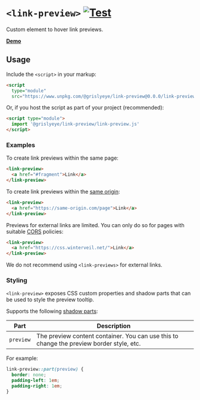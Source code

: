 # `<link-preview>` [![Test](https://github.com/rg-wood/link-preview/actions/workflows/test.yml/badge.svg)](https://github.com/rg-wood/link-preview/actions/workflows/test.yml)

Custom element to hover link previews.

**[Demo](https://rg-wood.github.io/link-preview/)**

## Usage

Include the `<script>` in your markup:

```html
<script
  type="module"
  src="https://www.unpkg.com/@grislyeye/link-preview@0.0.0/link-preview.js"></script>
```

Or, if you host the script as part of your project (recommended):

```html
<script type="module">
  import '@grislyeye/link-preview/link-preview.js'
</script>
```

### Examples

To create link previews within the same page:

```html
<link-preview>
  <a href="#fragment">Link</a>
</link-preview>
```

To create link previews within the
[same origin](https://developer.mozilla.org/en-US/docs/Web/Security/Same-origin_policy):

```html
<link-preview>
  <a href="https://same-origin.com/page">Link</a>
</link-preview>
```

Previews for external links are limited. You can only do so for pages with suitable
[CORS](https://developer.mozilla.org/en-US/docs/Web/HTTP/CORS) policies:

```html
<link-preview>
  <a href="https://css.winterveil.net/">Link</a>
</link-preview>
```

We do not recommend using `<link-previews>` for external links.

### Styling

`<link-preview>` exposes CSS custom properties and shadow parts that can be used to style the
preview tooltip.

Supports the following
[shadow parts](https://developer.mozilla.org/en-US/docs/Web/CSS/CSS_shadow_parts):

| Part      | Description                                                                              |
| --------- | ---------------------------------------------------------------------------------------- |
| `preview` | The preview content container. You can use this to change the preview border style, etc. |

For example:

```css
link-preview::part(preview) {
  border: none;
  padding-left: 1em;
  padding-right: 1em;
}
```
